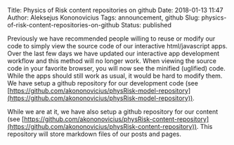 Title: Physics of Risk content repositories on github
Date: 2018-01-13 11:47
Author: Aleksejus Kononovicius
Tags: announcement, github
Slug: physics-of-risk-content-repositories-on-github
Status: published

Previously we have recommended people willing to reuse or modify our code to simply view the source code of our interactive html/javascript apps. Over the last few days we have updated our interactive app development workflow and this method will no longer work. When viewing the source code in your favorite browser, you will now see the minified (uglified) code. While the apps should still work as usual, it would be hard to modify them. We have setup a github repository for our development code (see [https://github.com/akononovicius/physRisk-model-repository](https://github.com/akononovicius/physRisk-model-repository)).

While we are at it, we have also setup a github repository for our content (see [https://github.com/akononovicius/physRisk-content-repository](https://github.com/akononovicius/physRisk-content-repository)). This repository will store markdown files of our posts and pages.

